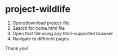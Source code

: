 # project-wildlife

1. Open/download project-file
2. Search for home.html file
3. Open that file using any html-supported browser
4. Navigate to different pages.

Thank you!
